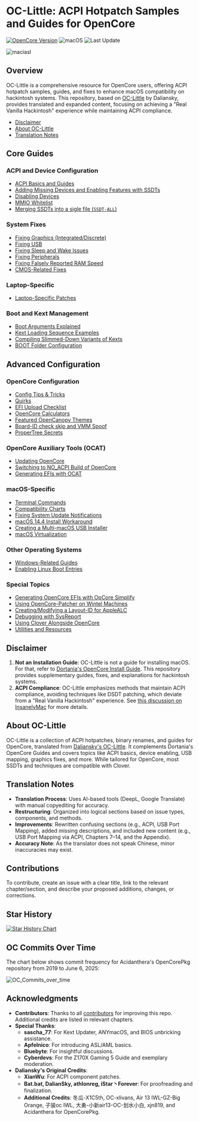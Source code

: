 # OC-Little: ACPI Hotpatch Samples and Guides for OpenCore

[![OpenCore Version](https://img.shields.io/badge/Supported_OpenCore_Version:-≤1.0.5-success.svg)](https://github.com/acidanthera/OpenCorePkg)
![macOS](https://img.shields.io/badge/Supported_macOS:-≤26b3-white.svg)
![Last Update](https://img.shields.io/badge/Last_Update_(yy/mm/dd):-25.07.07-blueviolet.svg)

![maciasl](https://user-images.githubusercontent.com/76865553/179583184-5efe6546-9f3a-4899-bdc1-5e9ec5a2927e.png)

## Overview

OC-Little is a comprehensive resource for OpenCore users, offering ACPI hotpatch samples, guides, and fixes to enhance macOS compatibility on hackintosh systems. This repository, based on [OC-Little](https://github.com/daliansky/OC-little) by Daliansky, provides translated and expanded content, focusing on achieving a "Real Vanilla Hackintosh" experience while maintaining ACPI compliance.

- [Disclaimer](#disclaimer)
- [About OC-Little](#about-oc-little)
- [Translation Notes](#translation-notes)

## Core Guides

### ACPI and Device Configuration
- [ACPI Basics and Guides](/Content/00_ACPI/README.md)
- [Adding Missing Devices and Enabling Features with SSDTs](/Content/01_Adding_missing_Devices_and_enabling_Features/README.md)
- [Disabling Devices](/Content/02_Disabling_Devices/README.md)
- [MMIO Whitelist](/Content/12_MMIO_Whitelist/README.md)
- [Merging SSDTs into a sigle file (`SSDT-ALL`)](Content/00_ACPI/SSDT-ALL)

### System Fixes
- [Fixing Graphics (Integrated/Discrete)](/Content/11_Graphics/README.md)
- [Fixing USB](/Content/03_USB_Fixes/README.md)
- [Fixing Sleep and Wake Issues](/Content/04_Fixing_Sleep_and_Wake_Issues/README.md)
- [Fixing Peripherals](/Content/13_Peripherals/README.md)
- [Fixing Falsely Reported RAM Speed](/Content/15_RAM/README.md)
- [CMOS-Related Fixes](/Content/06_CMOS-related_Fixes/README.md)

### Laptop-Specific
- [Laptop-Specific Patches](/Content/05_Laptop-specific_Patches/README.md)

### Boot and Kext Management
- [Boot Arguments Explained](/Content/H_Boot-args/README.md)
- [Kext Loading Sequence Examples](/Content/10_Kexts_Loading_Sequence_Examples/README.md)
- [Compiling Slimmed-Down Variants of Kexts](/Content/J_Compiling_Kexts/README.md)
- [BOOT Folder Configuration](/Content/07_BOOT_Folder/README.md)

## Advanced Configuration

### OpenCore Configuration
- [Config Tips & Tricks](/Content/A_Config_Tips_and_Tricks/README.md)
- [Quirks](/Content/08_Quirks/README.md)
- [EFI Upload Checklist](/Content/M_EFI_Upload_Chklst/README.md)
- [OpenCore Calculators](/Content/B_OC_Calculators/README.md)
- [Featured OpenCanopy Themes](/Content/T_Themes/README.md)
- [Board-ID check skip and VMM Spoof](/Content/09_Board-ID_VMM-Spoof/README.md)
- [ProperTree Secrets](/Content/Y_ProperTree_Secrets)

### OpenCore Auxiliary Tools (OCAT)
- [Updating OpenCore](/Content/D_Updating_OpenCore/README.md)
- [Switching to NO_ACPI Build of OpenCore](/Content/O_OC_NO_ACPI/README.md)
- [Generating EFIs with OCAT](/Content/F_Desktop_EFIs/README.md)

### macOS-Specific
- [Terminal Commands](/Content/Terminal_Commands.md#readme)
- [Compatibility Charts](/Content/E_Compatibility_Charts/README.md)
- [Fixing System Update Notifications](/Content/S_System_Updates/README.md)
- [macOS 14.4 Install Workaround](/Content/W_Workarounds/README.md)
- [Creating a Multi-macOS USB Installer](/Content/U_USB_Multi_installer/README.md)
- [macOS Virtualization](/Content/V_Virtualization/README.md)

### Other Operating Systems
- [Windows-Related Guides](/Content/I_Windows/README.md)
- [Enabling Linux Boot Entries](/Content/G_Linux/README.md)

### Special Topics
- [Generating OpenCore EFIs with OpCore Simplify](/Content/P_OpCore_Simplify/README.md)
- [Using OpenCore-Patcher on Wintel Machines](/Content/14_OCLP_Wintel/README.md)
- [Creating/Modifying a Layout-ID for AppleALC](/Content/L_ALC_Layout-ID/README.md)
- [Debugging with SysReport](/Content/K_Debugging/README.md)
- [Using Clover Alongside OpenCore](/Content/R_BootloaderChooser/README.md)
- [Utilities and Resources](/Content/C_Utilities_and_Resources/README.md)

## Disclaimer

1. **Not an Installation Guide**: OC-Little is not a guide for installing macOS. For that, refer to [Dortania's OpenCore Install Guide](https://dortania.github.io/OpenCore-Install-Guide/). This repository provides supplementary guides, fixes, and explanations for hackintosh systems.
2. **ACPI Compliance**: OC-Little emphasizes methods that maintain ACPI compliance, avoiding techniques like DSDT patching, which deviate from a "Real Vanilla Hackintosh" experience. See [this discussion on InsanelyMac](https://www.insanelymac.com/forum/topic/352881-when-is-rebaseregions-necessary/#comment-2790870) for more details.

## About OC-Little

OC-Little is a collection of ACPI hotpatches, binary renames, and guides for OpenCore, translated from [Daliansky's OC-Little](https://github.com/daliansky/OC-little). It complements Dortania's OpenCore Guides and covers topics like ACPI basics, device enabling, USB mapping, graphics fixes, and more. While tailored for OpenCore, most SSDTs and techniques are compatible with Clover.

## Translation Notes

- **Translation Process**: Uses AI-based tools (DeepL, Google Translate) with manual copyediting for accuracy.
- **Restructuring**: Organized into logical sections based on issue types, components, and methods.
- **Improvements**: Rewritten confusing sections (e.g., ACPI, USB Port Mapping), added missing descriptions, and included new content (e.g., USB Port Mapping via ACPI, Chapters 7–14, and the Appendix).
- **Accuracy Note**: As the translator does not speak Chinese, minor inaccuracies may exist.

## Contributions

To contribute, create an issue with a clear title, link to the relevant chapter/section, and describe your proposed additions, changes, or corrections.

## Star History

<a href="https://star-history.com/#5T33Z0/OC-Little-Translated&Date">
 <picture>
   <source media="(prefers-color-scheme: dark)" srcset="https://api.star-history.com/svg?repos=5T33Z0/OC-Little-Translated&type=Date&theme=dark" />
   <source media="(prefers-color-scheme: light)" srcset="https://api.star-history.com/svg?repos=5T33Z0/OC-Little-Translated&type=Date" />
   <img alt="Star History Chart" src="https://api.star-history.com/svg?repos=5T33Z0/OC-Little-Translated&type=Date" />
 </picture>
</a>

## OC Commits Over Time

The chart below shows commit frequency for Acidanthera's OpenCorePkg repository from 2019 to June 6, 2025:

![OC_Commits_over_time](https://github.com/user-attachments/assets/a0481685-3bd4-43a3-8719-66d739f35538)

## Acknowledgments

- **Contributors**: Thanks to all [contributors](https://github.com/5T33Z0/OC-Little-Translated/graphs/contributors) for improving this repo. Additional credits are listed in relevant chapters.
- **Special Thanks**:
  - **sascha_77**: For Kext Updater, ANYmacOS, and BIOS unbricking assistance.
  - **Apfelnico**: For introducing ASL/AML basics.
  - **Bluebyte**: For insightful discussions.
  - **Cyberdevs**: For the Z170X Gaming 5 Guide and exemplary moderation.
- **Daliansky's Original Credits**:
  - **XianWu**: For ACPI component patches.
  - **Bat.bat, DalianSky, athlonreg, iStar丶Forever**: For proofreading and finalization.
  - **Additional Credits**: 冬瓜-X1C5th, OC-xlivans, Air 13 IWL-GZ-Big Orange, 子骏oc IWL, 大勇-小新air13-OC-划水小白, xjn819, and Acidanthera for OpenCorePkg.
